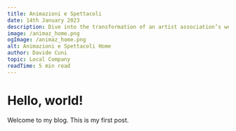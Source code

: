 ```yaml
---
title: Animazioni e Spettacoli
date: 14th January 2023
description: Dive into the transformation of an artist association’s website, navigating challenges and redefining the user experience from the ground up.
image: /animaz_home.png
ogImage: /animaz_home.png
alt: Animazioni e Spettacoli Home
author: Davide Cuni
topic: Local Company
readTime: 5 min read
---
```


# Hello, world!

Welcome to my blog. This is my first post.
